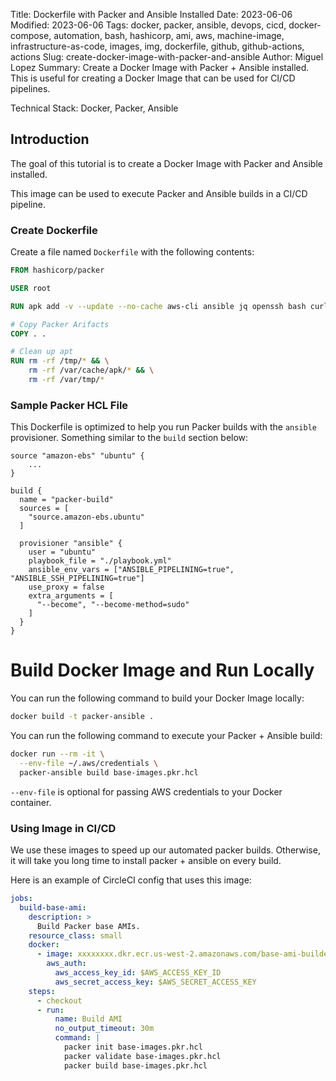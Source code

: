 Title: Dockerfile with Packer and Ansible Installed
Date: 2023-06-06
Modified: 2023-06-06
Tags: docker, packer, ansible, devops, cicd, docker-compose, automation, bash, hashicorp, ami, aws, machine-image, infrastructure-as-code, images, img, dockerfile, github, github-actions, actions
Slug: create-docker-image-with-packer-and-ansible
Author: Miguel Lopez
Summary: Create a Docker Image with Packer + Ansible installed. This is useful for creating a Docker Image that can be used for CI/CD pipelines.

Technical Stack: Docker, Packer, Ansible

## Introduction

The goal of this tutorial is to create a Docker Image with Packer and Ansible installed. 

This image can be used to execute Packer and Ansible builds in a CI/CD pipeline.

### Create Dockerfile

Create a file named `Dockerfile` with the following contents:

```dockerfile
FROM hashicorp/packer

USER root

RUN apk add -v --update --no-cache aws-cli ansible jq openssh bash curl py3-boto3 sudo

# Copy Packer Arifacts
COPY . .

# Clean up apt
RUN rm -rf /tmp/* && \
    rm -rf /var/cache/apk/* && \
    rm -rf /var/tmp/*
```

### Sample Packer HCL File

This Dockerfile is optimized to help you run Packer builds with the `ansible` provisioner. Something similar to the `build` section below:

```hcl
source "amazon-ebs" "ubuntu" {
    ...
}

build {
  name = "packer-build"
  sources = [
    "source.amazon-ebs.ubuntu"
  ]

  provisioner "ansible" {
    user = "ubuntu"
    playbook_file = "./playbook.yml"
    ansible_env_vars = ["ANSIBLE_PIPELINING=true", "ANSIBLE_SSH_PIPELINING=true"]
    use_proxy = false
    extra_arguments = [
      "--become", "--become-method=sudo"
    ] 
  }
}
```

# Build Docker Image and Run Locally

You can run the following command to build your Docker Image locally:

```bash
docker build -t packer-ansible .
```

You can run the following command to execute your Packer + Ansible build:

```bash
docker run --rm -it \
  --env-file ~/.aws/credentials \
  packer-ansible build base-images.pkr.hcl
```

`--env-file` is optional for passing AWS credentials to your Docker container.

### Using Image in CI/CD

We use these images to speed up our automated packer builds. Otherwise, it will take you long time to install packer + ansible on every build. 

Here is an example of CircleCI config that uses this image:

```yaml
jobs:
  build-base-ami:
    description: >
      Build Packer base AMIs.
    resource_class: small
    docker:
      - image: xxxxxxxx.dkr.ecr.us-west-2.amazonaws.com/base-ami-builder:latest
        aws_auth:
          aws_access_key_id: $AWS_ACCESS_KEY_ID
          aws_secret_access_key: $AWS_SECRET_ACCESS_KEY
    steps:
      - checkout
      - run:
          name: Build AMI
          no_output_timeout: 30m
          command: |
            packer init base-images.pkr.hcl
            packer validate base-images.pkr.hcl
            packer build base-images.pkr.hcl
```
